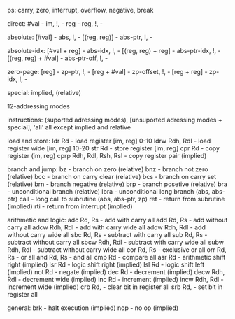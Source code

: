 
ps: carry, zero, interrupt, overflow, negative, break

direct:
#val                - im,           !, -
reg                 - reg,          !, -

absolute:
[#val]              - abs,          !, -
[(reg, reg)]        - abs-ptr,      !, -

absolute-idx:
[#val + reg]         - abs-idx,     !, -
[(reg, reg) + reg]   - abs-ptr-idx, !, -
[(reg, reg) + #val]  - abs-ptr-off, !, -

zero-page:
[reg]               - zp-ptr,       !, -
[reg + #val]        - zp-offset,    !, -
[reg + reg]         - zp-idx,       !, -

special:
implied, (relative)

12-addressing modes

instructions:
(suported adressing modes), [unsuported adressing modes + special], 'all' all except implied and relative

load and store:
ldr     Rd                  - load register         [im, reg] 0-10
ldrw    Rdh, Rdl            - load register wide    [im, reg] 10-20
str     Rd                  - store register        [im, reg]
cpr     Rd                  - copy register         (im, reg)
cprp    Rdh, Rdl, Rsh, Rsl  - copy register pair    (implied)

branch and jump:
bz      - branch on zero            (relative)
bnz     - branch not zero           (relative)
bcc     - branch on carry clear     (relative)
bcs     - branch on carry set       (relative)
brn     - branch negative           (relative)
brp     - branch posetive           (relative)
bra     - unconditional branch      (relative)
lbra    - unconditional long branch (abs, abs-ptr)
call    - long call to subrutine    (abs, abs-ptr, zp)
ret     - return from subrutine     (implied)
rti     - return from interrupt     (implied)

arithmetic and logic:
adc     Rd, Rs      - add with carry                all
add     Rd, Rs      - add without carry             all
adcw    Rdh, Rdl    - add with carry wide           all
addw    Rdh, Rdl    - add without carry wide        all
sbc     Rd, Rs      - subtract with carry           all
sub     Rd, Rs      - subtract without carry        all
sbcw    Rdh, Rdl    - subtract with carry wide      all
subw    Rdh, Rdl    - subtract without carry wide   all
eor     Rd, Rs      - exclusive or                  all
orr     Rd, Rs      - or                            all
and     Rd, Rs      - and                           all
cmp     Rd          - compare                       all
asr     Rd          - arithmetic shift right        (implied)
lsr     Rd          - logic shift right             (implied)
lsl     Rd          - logic shift left              (implied)
not     Rd          - negate                        (implied)
dec     Rd          - decrement                     (implied)
decw    Rdh, Rdl    - decrement wide                (implied)
inc     Rd          - increment                     (implied)
incw    Rdh, Rdl    - increment wide                (implied)
crb     Rd,         - clear bit in register         all
srb     Rd,         - set bit in register           all

general:
brk     - halt execution    (implied)
nop     - no op             (implied)

